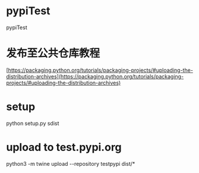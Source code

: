 # pypiTest
pypiTest

# 发布至公共仓库教程
[https://packaging.python.org/tutorials/packaging-projects/#uploading-the-distribution-archives](https://packaging.python.org/tutorials/packaging-projects/#uploading-the-distribution-archives)

# setup
python setup.py sdist

# upload to test.pypi.org
python3 -m twine upload --repository testpypi dist/*
